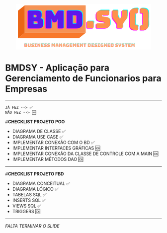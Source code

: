<div align="center"> 
    <img src="projeto_poo\src\resources\imagens\logo_poo_texto.png" > 
</div>


# BMDSY - Aplicação para Gerenciamento de Funcionarios para Empresas

<hr>

    JÁ FEZ --> ✅
    NÃO FEZ --> 🆘
    
#**CHECKLIST PROJETO POO**

- DIAGRAMA DE CLASSE ✅
- DIAGRAMA USE CASE ✅
- IMPLEMENTAR CONEXÃO COM O BD ✅
- IMPLEMENTAR INTERFACES GRÁFICAS 🆘
- IMPLEMENTAR CONEXÃO DA CLASSE DE CONTROLE COM A MAIN 🆘
- IMPLEMENTAR MÉTODOS DAO 🆘

<hr>

#**CHECKLIST PROJETO FBD**

- DIAGRAMA CONCEITUAL ✅
- DIAGRAMA LÓGICO ✅
- TABELAS SQL ✅
- INSERTS SQL ✅
- VIEWS SQL ✅
- TRIGGERS 🆘

<hr>

*FALTA TERMINAR O SLIDE* 
